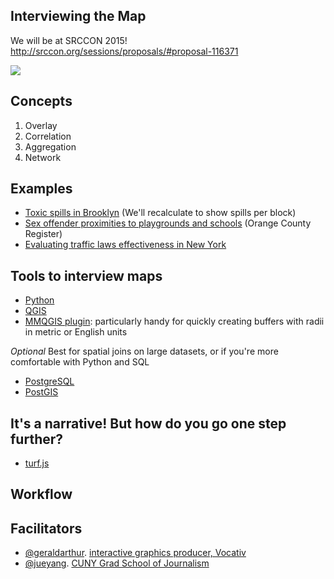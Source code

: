 ## Interviewing the Map

We will be at SRCCON 2015! http://srccon.org/sessions/proposals/#proposal-116371

![](http://media.giphy.com/media/142na7ROkljwKA/giphy.gif)

## Concepts

1. Overlay
2. Correlation
3. Aggregation
4. Network

## Examples

+ [Toxic spills in Brooklyn](http://jillhubley.com/project/spills/) (We'll recalculate to show spills per block)
+ [Sex offender proximities to playgrounds and schools](http://projects.ocregister.com/jessicas-law-map/) (Orange County Register)
+ [Evaluating traffic laws effectiveness in New York](http://www.nydailynews.com/new-york/exclusive-news-probe-finds-mixed-results-vision-zero-article-1.2235148)

## Tools to interview maps

+ [Python](https://www.python.org/)
+ [QGIS](http://www.qgis.org/en/site/)
+ [MMQGIS plugin](http://michaelminn.com/linux/mmqgis/): particularly handy for quickly creating buffers with radii in metric or English units

*Optional*
Best for spatial joins on large datasets, or if you're more comfortable with Python and SQL

+ [PostgreSQL](http://www.postgresql.org/)
+ [PostGIS](http://postgis.net/)

## It's a narrative! But how do you go one step further?

- [turf.js](http://turfjs.org/)

## Workflow

## Facilitators

- [@geraldarthur](https://github.com/geraldarthur). [interactive graphics producer, Vocativ](http://vocativ.com)
- [@jueyang](https://github.com/jueyang). [CUNY Grad School of Journalism](http://www.journalism.cuny.edu/)
